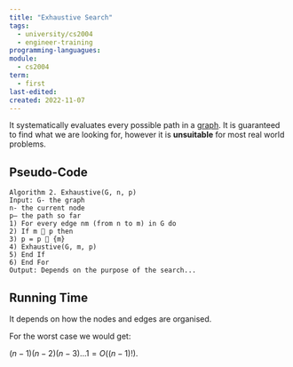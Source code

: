 ```yaml
---
title: "Exhaustive Search"
tags:
  - university/cs2004
  - engineer-training 
programming-languagues:
module:
  - cs2004
term:
  - first
last-edited:
created: 2022-11-07
---
```

It systematically evaluates every possible path in a [graph](notes/university/cs2004/graphs.md). It is guaranteed to find what we are looking for, however it is **unsuitable** for most real world problems.

## Pseudo-Code
```
Algorithm 2. Exhaustive(G, n, p)  
Input: G- the graph  
n- the current node  
p– the path so far  
1) For every edge nm (from n to m) in G do  
2) If m  p then  
3) p = p  {m}  
4) Exhaustive(G, m, p)  
5) End If  
6) End For  
Output: Depends on the purpose of the search...
```

## Running Time
It depends on how the nodes and edges are organised.

For the worst case we would get:

$(n-1)(n-2)(n-3)...1 = O((n-1)!)$.